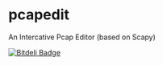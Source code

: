 pcapedit
========

An Intercative Pcap Editor (based on Scapy)


[![Bitdeli Badge](https://d2weczhvl823v0.cloudfront.net/7h3rAm/pcapedit/trend.png)](https://bitdeli.com/free "Bitdeli Badge")

